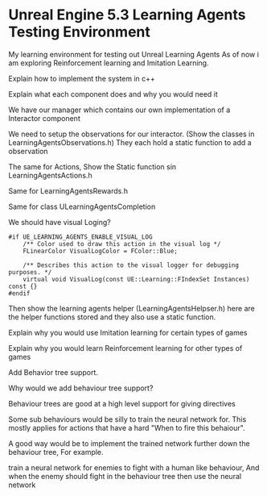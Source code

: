 # Unreal Engine 5.3 Learning Agents Testing Environment

My learning environment for testing out Unreal Learning Agents
As of now i am exploring Reinforcement learning and Imitation Learning.

Explain how to implement the system in c++

Explain what each component does and why you would need it

We have our manager which contains our own implementation of a Interactor component

We need to setup the observations for our interactor. (Show the classes in LearningAgentsObservations.h) They each hold a static function to add a observation

The same for Actions, Show the Static function sin LearningAgentsActions.h

Same for LearningAgentsRewards.h

Same for class ULearningAgentsCompletion

We should have visual Loging?

```
#if UE_LEARNING_AGENTS_ENABLE_VISUAL_LOG
	/** Color used to draw this action in the visual log */
	FLinearColor VisualLogColor = FColor::Blue;

	/** Describes this action to the visual logger for debugging purposes. */
	virtual void VisualLog(const UE::Learning::FIndexSet Instances) const {}
#endif
```

Then show the learning agents helper (LearningAgentsHelpser.h) here are the helper functions stored and they also use a static function.

Explain why you would use Imitation learning for certain types of games

Explain why you would learn Reinforcement learning for other types of games





Add Behavior tree support.

Why would we add behaviour tree support?

Behaviour trees are good at a high level support for giving directives

Some sub behaviours would be silly to train the neural network for. This mostly applies for actions that have a hard "When to fire this behaiour".

A good way would be to implement the trained network further down the behaviour tree, For example. 

train a neural network for enemies to fight with a human like behaviour, And when the enemy should fight in the behaviour tree then use the neural network
